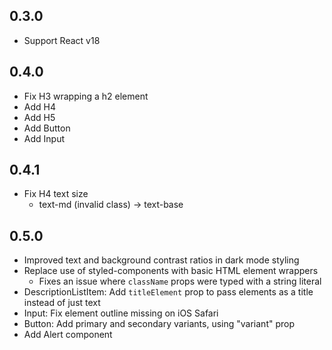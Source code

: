 ## 0.3.0

- Support React v18

## 0.4.0

- Fix H3 wrapping a h2 element
- Add H4
- Add H5
- Add Button
- Add Input

## 0.4.1

- Fix H4 text size
  - text-md (invalid class) -> text-base

## 0.5.0

- Improved text and background contrast ratios in dark mode styling
- Replace use of styled-components with basic HTML element wrappers
  - Fixes an issue where `className` props were typed with a string literal
- DescriptionListItem: Add `titleElement` prop to pass elements as a title instead of just text
- Input: Fix element outline missing on iOS Safari
- Button: Add primary and secondary variants, using "variant" prop
- Add Alert component
